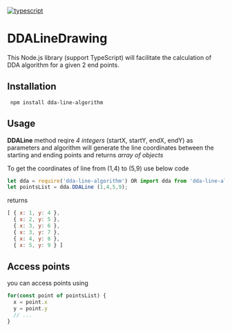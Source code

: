 [![typescript](https://camo.githubusercontent.com/56e4a1d9c38168bd7b1520246d6ee084ab9abbbb/68747470733a2f2f62616467656e2e6e65742f62616467652f69636f6e2f547970655363726970743f69636f6e3d74797065736372697074266c6162656c266c6162656c436f6c6f723d626c756526636f6c6f723d353535353535)](https://www.typescriptlang.org/)

# DDALineDrawing

This Node.js library (support TypeScript) will facilitate the calculation of DDA algorithm for a given 2 end points.

## Installation	
     npm install dda-line-algorithm

## Usage

**DDALine** method reqire *4 integers* (startX, startY, endX, endY) as parameters and algorithm will generate the line coordinates between the starting and ending points and returns *array of objects*

To get the coordinates of line from (1,4) to (5,9) use below code
``` js
let dda = require('dda-line-algorithm') OR import dda from 'dda-line-algorithm'
let pointsList = dda.DDALine (1,4,5,9);
```

returns
``` js
[ { x: 1, y: 4 },
  { x: 2, y: 5 },
  { x: 3, y: 6 },
  { x: 3, y: 7 },
  { x: 4, y: 8 },
  { x: 5, y: 9 } ]
```
 
## Access points

you can access points using 
``` js
for(const point of pointsList) {
  x = point.x
  y = point.y
  // ...
}
```
